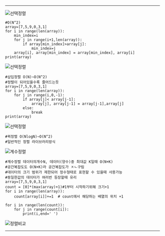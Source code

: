 ***
![선택정렬](https://user-images.githubusercontent.com/69194442/127944801-ee39b013-d7c8-48ee-a5c5-f9a878973b88.PNG)
```
#O(N^2)
array=[7,5,9,0,3,1]
for i in range(len(array)):
    min_index=i
    for j in range(i+1,len(array)):
        if array[min_index]>array[j]:
            min_index=j
    array[i], array[min_index] = array[min_index], array[i]
print(array)
```

![선택정렬](https://user-images.githubusercontent.com/69194442/127944815-315e25c9-5643-4b03-9283-10b4281a5c3d.PNG)

```
#삽입정렬 O(N)~O(N^2)
#정렬이 되어있을수록 줄어드는듯
array=[7,5,9,0,3,1]
for i in range(len(array)):
    for j in range(i,0,-1):
        if array[j]< array[j-1]:
            array[j], array[j-1] = array[j-1],array[j]
        else:
            break
print(array)
```

![선택정렬](https://user-images.githubusercontent.com/69194442/127944840-b9e82f0a-6e40-436b-8019-ab2e86c5d717.PNG)

```
#퀵정렬 O(NlogN)~O(N^2)
#일반적인 정렬 라이브러리방식
```

![계수정렬](https://user-images.githubusercontent.com/69194442/127944844-3cff75cd-4cea-4957-a84c-3c46b831c3aa.PNG)

```
#계수정렬 데이터의개수N, 데이터(양수)중 최대값 K일때 O(N+K)
#공간복잡도도 O(N+K)라 공간복잡도가 ㅈㄴ구림
#데이터의 크기 범위가 제한되어 정수형태로 표현할 수 있을때 사용가능
#동일한값의 데이터가 여러번 등장할때 유리
array=[7,5,9,0,3,1]
count = [0]*(max(array)+1)#1부터 시작하기위해 크기+1
for i in range(len(array)):
    count[array[i]]+=1  # count에서 해당하는 배열의 위치 +1

for i in range(len(count)):
    for j in range(count[i]):
        print(i,end=' ')
```



![정렬비교](https://user-images.githubusercontent.com/69194442/127944851-bc0beeea-79ae-48a9-9df4-640fd681d562.PNG)

***
